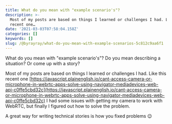 ```yaml
---
title: What do you mean with "example scenario's"?
description: >-
  Most of my posts are based on things I learned or challenges I had. Like this
  recent one…
date: '2021-03-03T07:58:04.158Z'
categories: []
keywords: []
slug: /@byrayray/what-do-you-mean-with-example-scenarios-5c812c9aa6f1
---
```


What do you mean with "example scenario's"? Do you mean describing a situation? Or come up with a story?

Most of my posts are based on things I learned or challenges I had. Like this recent one [https://javascript.plainenglish.io/cant-access-camera-or-microphone-in-webrtc-apps-solve-using-navigator-mediadevices-web-api-c0ffe5cbd32c](https://javascript.plainenglish.io/cant-access-camera-or-microphone-in-webrtc-apps-solve-using-navigator-mediadevices-web-api-c0ffe5cbd32c) I had some issues with getting my camera to work with WebRTC, but finally I figured out how to solve the problem.

A great way for writing technical stories is how you fixed problems 😉